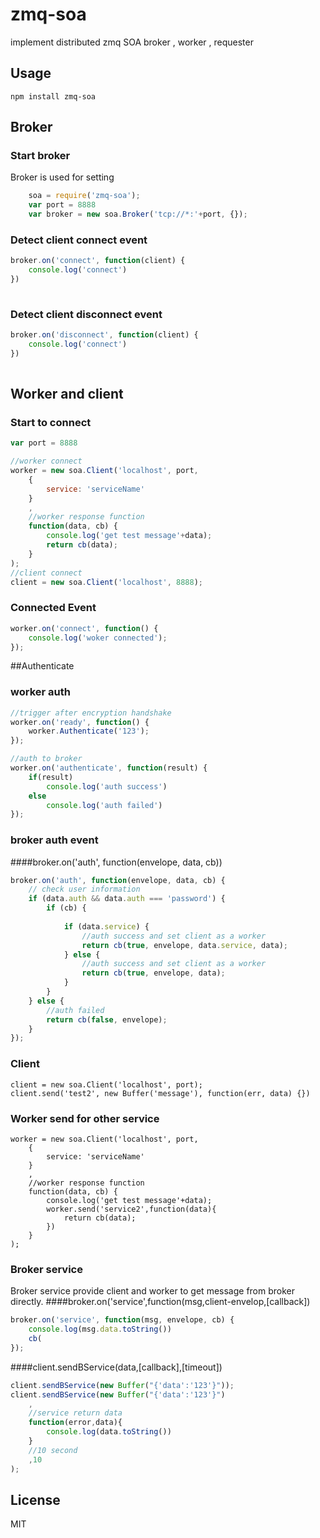 zmq-soa
=======

implement distributed zmq SOA broker , worker , requester

## Usage
`npm install zmq-soa`

## Broker

### Start broker

Broker is used for setting

```js
    soa = require('zmq-soa');
    var port = 8888
    var broker = new soa.Broker('tcp://*:'+port, {});
```

### Detect client connect  event

```js
broker.on('connect', function(client) {
    console.log('connect')
})
    
```

### Detect client disconnect  event

```js
broker.on('disconnect', function(client) {
    console.log('connect')
})
    
```
## Worker and client

### Start to connect
```js
var port = 8888

//worker connect
worker = new soa.Client('localhost', port, 
    {
        service: 'serviceName'
    }
    , 
    //worker response function
    function(data, cb) {
        console.log('get test message'+data);
        return cb(data);
    }
);
//client connect
client = new soa.Client('localhost', 8888);
```

### Connected Event
```js
worker.on('connect', function() {
    console.log('woker connected');
});
```


##Authenticate


### worker auth
```js
//trigger after encryption handshake
worker.on('ready', function() { 
    worker.Authenticate('123');
});

//auth to broker
worker.on('authenticate', function(result) {
    if(result)
        console.log('auth success')
    else
        console.log('auth failed')
});
```


### broker auth event
####broker.on('auth', function(envelope, data, cb))
```js
broker.on('auth', function(envelope, data, cb) {
    // check user information
    if (data.auth && data.auth === 'password') {
        if (cb) {
            
            if (data.service) {
                //auth success and set client as a worker
                return cb(true, envelope, data.service, data);
            } else {
                //auth success and set client as a worker
                return cb(true, envelope, data);
            }
        } 
    } else {
        //auth failed
        return cb(false, envelope);
    }
});
```


### Client 

```
client = new soa.Client('localhost', port);
client.send('test2', new Buffer('message'), function(err, data) {})
```
### Worker send for other service
```
worker = new soa.Client('localhost', port, 
    {
        service: 'serviceName'
    }
    , 
    //worker response function
    function(data, cb) {
        console.log('get test message'+data);
        worker.send('service2',function(data){
            return cb(data);
        })
    }
);
```



### Broker service 
Broker service provide client and worker to get message from broker directly.
####broker.on('service',function(msg,client-envelop,[callback])

```js
broker.on('service', function(msg, envelope, cb) {
    console.log(msg.data.toString())
    cb(
});
```
####client.sendBService(data,[callback],[timeout])
```js
client.sendBService(new Buffer("{'data':'123'}"));
client.sendBService(new Buffer("{'data':'123'}")
    ,
    //service return data
    function(error,data){
        console.log(data.toString())
    }
    //10 second
    ,10
);
```




## License
MIT
